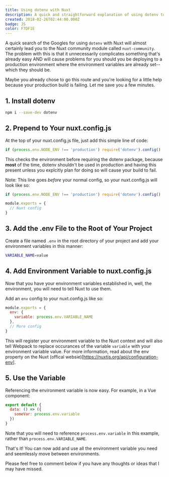 ```yaml
---
title: Using dotenv with Nuxt
description: A quick and straightforward explanation of using dotenv to handle development environment variables while honoring production environments.
created: 2018-02-26T02:44:00.000Z
badge: JS
color: F7DF1E
---
```


A quick search of the Googles for using `dotenv` with Nuxt will almost certainly lead you to the Nuxt community module called `nuxt-community`.
The problem with this is that it unnecessarily complicates something that's already easy AND will cause problems for you should you be deploying to a production environment where the environment variables are already set-- which they should be.

Maybe you already chose to go this route and you're looking for a little help because your production build is failing.  Let me save you a few minutes.

## 1. Install dotenv
``` bash
npm i --save-dev dotenv
```

## 2. Prepend to Your nuxt.config.js
At the top of your nuxt.config.js file, just add this simple line of code:
``` js
if (process.env.NODE_ENV !== 'production') require('dotenv').config()
```

This checks the environment before requiring the dotenv package, because **most** of the time, dotenv shouldn't be used in production and having this present unless you explcitly plan for doing so will cause your build to fail.

Note:  This line goes *before* your normal config, so your nuxt.config.js will look like so:
``` js
if (process.env.NODE_ENV !== 'production') require('dotenv').config()

module.exports = {
  // Nuxt config
}
```

## 3. Add the .env File to the Root of Your Project
Create a file named `.env` in the root directory of your project and add your environment variables in this manner:
``` bash
VARIABLE_NAME=value
```
## 4. Add Environment Variable to nuxt.config.js
Now that you have your environment variables established in, well, the environment, you will need to tell Nuxt to use them.

Add an `env` config to your nuxt.config.js like so:
``` js
module.exports = {
  env: {
    variable: process.env.VARIABLE_NAME
  },
  // More config
}
```

This will register your environment variable to the Nuxt context and will also tell Webpack to replace occurances of the variable `variable` with your environment variable value.  For more information, read about the env property on the Nuxt (offical websie)[https://nuxtjs.org/api/configuration-env].

## 5.  Use the Variable
Referencing the environment variable is now easy.  For example, in a Vue component:
``` js
export default {
  data: () => ({
    someVar: process.env.variable
  })
}
```

Note that you will need to reference `process.env.variable` in this example, rather than `process.env.VARIABLE_NAME`.

That's it! You can now add and use all the environment variable you need and seemlessly move between environments.


Please feel free to comment below if you have any thoughts or ideas that I may have missed.